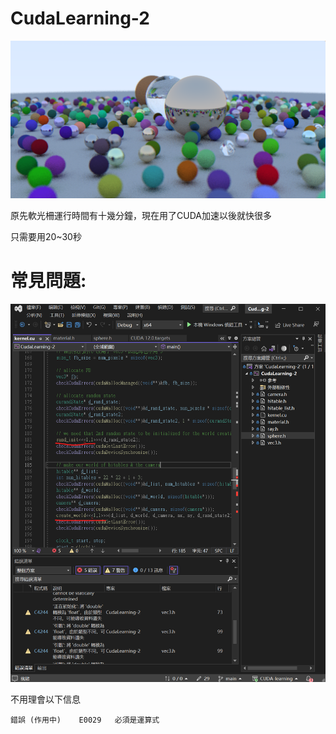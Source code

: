 # CudaLearning-2

![](pic/image.png)

原先軟光柵運行時間有十幾分鐘，現在用了CUDA加速以後就快很多

只需要用20~30秒

# 常見問題:

![](pic/螢幕擷取畫面%202023-02-22%20144754.png)

不用理會以下信息

```
錯誤 (作用中)	E0029	必須是運算式	
```

